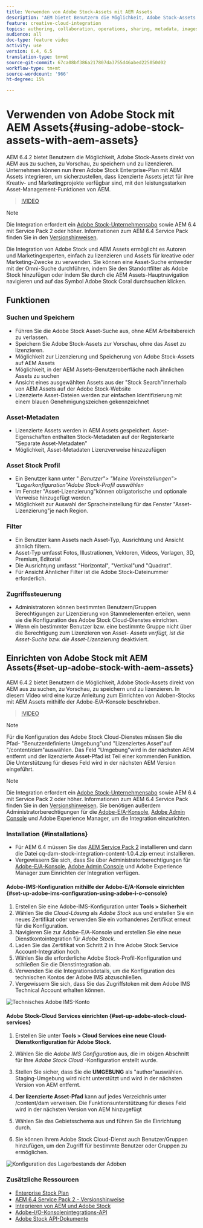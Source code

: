 ```yaml
---
title: Verwenden von Adobe Stock-Assets mit AEM Assets
description: 'AEM bietet Benutzern die Möglichkeit, Adobe Stock-Assets direkt von AEM aus zu suchen, zu Vorschau, zu speichern und zu lizenzieren. Unternehmen können nun ihren Adobe Stock Enterprise-Plan mit AEM Assets integrieren, um sicherzustellen, dass lizenzierte Assets jetzt für ihre Kreativ- und Marketingprojekte verfügbar sind, mit den leistungsstarken Asset-Management-Funktionen von AEM. '
feature: creative-cloud-integration
topics: authoring, collaboration, operations, sharing, metadata, images, stock
audience: all
doc-type: feature video
activity: use
version: 6.4, 6.5
translation-type: tm+mt
source-git-commit: 67ca08bf386a217807da3755d46abed225050d02
workflow-type: tm+mt
source-wordcount: '966'
ht-degree: 15%

---
```



# Verwenden von Adobe Stock mit AEM Assets{#using-adobe-stock-assets-with-aem-assets}

AEM 6.4.2 bietet Benutzern die Möglichkeit, Adobe Stock-Assets direkt von AEM aus zu suchen, zu Vorschau, zu speichern und zu lizenzieren. Unternehmen können nun ihren Adobe Stock Enterprise-Plan mit AEM Assets integrieren, um sicherzustellen, dass lizenzierte Assets jetzt für ihre Kreativ- und Marketingprojekte verfügbar sind, mit den leistungsstarken Asset-Management-Funktionen von AEM.

>[!VIDEO](https://video.tv.adobe.com/v/24678/?quality=9&learn=on)

>[!NOTE]
>
>Die Integration erfordert ein [Adobe Stock-Unternehmensabo](https://landing.adobe.com/en/na/products/creative-cloud/ctir-4625-stock-for-enterprise/index.html) sowie AEM 6.4 mit Service Pack 2 oder höher. Informationen zum AEM 6.4 Service Pack finden Sie in den [Versionshinweisen](https://helpx.adobe.com/de/experience-manager/6-4/release-notes/sp-release-notes.html).

Die Integration von Adobe Stock und AEM Assets ermöglicht es Autoren und Marketingexperten, einfach zu lizenzieren und Assets für kreative oder Marketing-Zwecke zu verwenden. Sie können eine Asset-Suche entweder mit der Omni-Suche durchführen, indem Sie den Standortfilter als Adobe Stock hinzufügen oder indem Sie durch die AEM Assets-Hauptnavigation navigieren und auf das Symbol Adobe Stock Coral durchsuchen klicken.

## Funktionen

### Suchen und Speichern

* Führen Sie die Adobe Stock Asset-Suche aus, ohne AEM Arbeitsbereich zu verlassen.
* Speichern Sie Adobe Stock-Assets zur Vorschau, ohne das Asset zu lizenzieren.
* Möglichkeit zur Lizenzierung und Speicherung von Adobe Stock-Assets auf AEM Assets
* Möglichkeit, in der AEM Assets-Benutzeroberfläche nach ähnlichen Assets zu suchen
* Ansicht eines ausgewählten Assets aus der &quot;Stock Search&quot;innerhalb von AEM Assets auf der Adobe Stock-Website
* Lizenzierte Asset-Dateien werden zur einfachen Identifizierung mit einem blauen Genehmigungszeichen gekennzeichnet

### Asset-Metadaten

* Lizenzierte Assets werden in AEM Assets gespeichert. Asset-Eigenschaften enthalten Stock-Metadaten auf der Registerkarte &quot;Separate Asset-Metadaten&quot;
* Möglichkeit, Asset-Metadaten Lizenzverweise hinzuzufügen

### Asset Stock Profil

* Ein Benutzer kann unter &quot; *Benutzer&quot;> &quot;Meine Voreinstellungen&quot;> &quot;Lagerkonfiguration&quot;Adobe Stock-Profil auswählen*
* Im Fenster &quot;Asset-Lizenzierung&quot;können obligatorische und optionale Verweise hinzugefügt werden.
* Möglichkeit zur Auswahl der Spracheinstellung für das Fenster &quot;Asset-Lizenzierung&quot;je nach Region.

### Filter

* Ein Benutzer kann Assets nach Asset-Typ, Ausrichtung und Ansicht ähnlich filtern.
* Asset-Typ umfasst Fotos, Illustrationen, Vektoren, Videos, Vorlagen, 3D, Premium, Editorial
* Die Ausrichtung umfasst &quot;Horizontal&quot;, &quot;Vertikal&quot;und &quot;Quadrat&quot;.
* Für Ansicht Ähnlicher Filter ist die Adobe Stock-Dateinummer erforderlich.

### Zugriffssteuerung

* Administratoren können bestimmten Benutzern/Gruppen Berechtigungen zur Lizenzierung von Stammelementen erteilen, wenn sie die Konfiguration des Adobe Stock Cloud-Dienstes einrichten.
* Wenn ein bestimmter Benutzer bzw. eine bestimmte Gruppe nicht über die Berechtigung zum Lizenzieren von Asset- *Assets verfügt, ist die Asset-Suche bzw. die Asset-Lizenzierung* deaktiviert.

## Einrichten von Adobe Stock mit AEM Assets{#set-up-adobe-stock-with-aem-assets}

AEM 6.4.2 bietet Benutzern die Möglichkeit, Adobe Stock-Assets direkt von AEM aus zu suchen, zu Vorschau, zu speichern und zu lizenzieren. In diesem Video wird eine kurze Anleitung zum Einrichten von Adoben-Stocks mit AEM Assets mithilfe der Adobe-E/A-Konsole beschrieben.

>[!VIDEO](https://video.tv.adobe.com/v/25043/?quality=12&learn=on)

>[!NOTE]
>
>Für die Konfiguration des Adobe Stock Cloud-Dienstes müssen Sie die Pfad- &quot;Benutzerdefinierte Umgebung&quot;und &quot;Lizenziertes Asset&quot;auf &quot;/content/dam&quot;auswählen. Das Feld &quot;Umgebung&quot;wird in der nächsten AEM entfernt und der lizenzierte Asset-Pfad ist Teil einer kommenden Funktion. Die Unterstützung für dieses Feld wird in der nächsten AEM Version eingeführt.

>[!NOTE]
>
>Die Integration erfordert ein [Adobe Stock-Unternehmensabo](https://landing.adobe.com/en/na/products/creative-cloud/ctir-4625-stock-for-enterprise/index.html) sowie AEM 6.4 mit Service Pack 2 oder höher. [](https://www.adobeaemcloud.com/content/marketplace/marketplaceProxy.html?packagePath=/content/companies/public/adobe/packages/cq640/AEM-6.4.2.0-Service-Pack) Informationen zum AEM 6.4 Service Pack finden Sie in den [Versionshinweisen](https://helpx.adobe.com/de/experience-manager/6-4/release-notes/sp-release-notes.html). Sie benötigen außerdem Administratorberechtigungen für die [Adobe-E/A-Konsole](https://console.adobe.io/), [Adobe Admin Console](https://adminconsole.adobe.com/) und Adobe Experience Manager, um die Integration einzurichten.

### Installation {#installations}

* Für AEM 6.4 müssen Sie das [AEM Service Pack 2](https://www.adobeaemcloud.com/content/marketplace/marketplaceProxy.html?packagePath=/content/companies/public/adobe/packages/cq640/AEM-6.4.2.0-Service-Pack) installieren und dann die Datei cq-dam-stock-integration-content-1.0.4.zip erneut installieren.
* Vergewissern Sie sich, dass Sie über Administratorberechtigungen für [Adobe-E/A-Konsole](https://console.adobe.io/), [Adobe Admin Console](https://adminconsole.adobe.com/) und Adobe Experience Manager zum Einrichten der Integration verfügen.

#### Adobe-IMS-Konfiguration mithilfe der Adobe-E/A-Konsole einrichten {#set-up-adobe-ims-configuration-using-adobe-i-o-console}

1. Erstellen Sie eine Adobe-IMS-Konfiguration unter **Tools > Sicherheit**
2. Wählen Sie die *Cloud-Lösung* als *Adobe Stock* aus und erstellen Sie ein neues Zertifikat oder verwenden Sie ein vorhandenes Zertifikat erneut für die Konfiguration.
3. Navigieren Sie zur Adobe-E/A-Konsole und erstellen Sie eine neue Dienstkontointegration für *Adobe Stock*.
4. Laden Sie das Zertifikat von Schritt 2 in Ihre Adobe Stock Service Account-Integration hoch.
5. Wählen Sie die erforderliche Adobe Stock-Profil-Konfiguration und schließen Sie die Dienstintegration ab.
6. Verwenden Sie die Integrationsdetails, um die Konfiguration des technischen Kontos der Adobe IMS abzuschließen.
7. Vergewissern Sie sich, dass Sie das Zugriffstoken mit dem Adobe IMS Technical Account erhalten können.

![Technisches Adobe IMS-Konto](assets/screen_shot_2018-10-22at12219pm.png)

#### Adobe Stock-Cloud Services einrichten {#set-up-adobe-stock-cloud-services}

1. Erstellen Sie unter **Tools > Cloud Services eine neue Cloud-Dienstkonfiguration für Adobe Stock.**
2. Wählen Sie die *Adobe IMS Configuration* aus, die im obigen Abschnitt für Ihre *Adobe Stock Cloud* -Konfiguration erstellt wurde.

3. Stellen Sie sicher, dass Sie die **UMGEBUNG** als &quot;author&quot;auswählen. Staging-Umgebung wird nicht unterstützt und wird in der nächsten Version von AEM entfernt.
4. **Der lizenzierte Asset-Pfad** kann auf jedes Verzeichnis unter /content/dam verweisen. Die Funktionsunterstützung für dieses Feld wird in der nächsten Version von AEM hinzugefügt
5. Wählen Sie das Gebietsschema aus und führen Sie die Einrichtung durch.
6. Sie können Ihrem Adobe Stock Cloud-Dienst auch Benutzer/Gruppen hinzufügen, um den Zugriff für bestimmte Benutzer oder Gruppen zu ermöglichen.

![Konfiguration des Lagerbestands der Adoben](assets/screen_shot_2018-10-22at12425pm.png)

### Zusätzliche Ressourcen

* [Enterprise Stock Plan](https://landing.adobe.com/en/na/products/creative-cloud/ctir-4625-stock-for-enterprise/index.html)
* [AEM 6.4 Service Pack 2 - Versionshinweise](https://helpx.adobe.com/de/experience-manager/6-4/release-notes/sp-release-notes.html)
* [Integrieren von AEM und Adobe Stock](https://helpx.adobe.com/experience-manager/6-5/assets/using/aem-assets-adobe-stock.html#IntegrateAEMandAdobeStock)
* [Adobe-I/O-Konsolenintegrations-API](https://www.adobe.io/apis/cloudplatform/console/authentication/gettingstarted.html)
* [Adobe Stock API-Dokumente](https://www.adobe.io/apis/creativecloud/stock/docs.html)